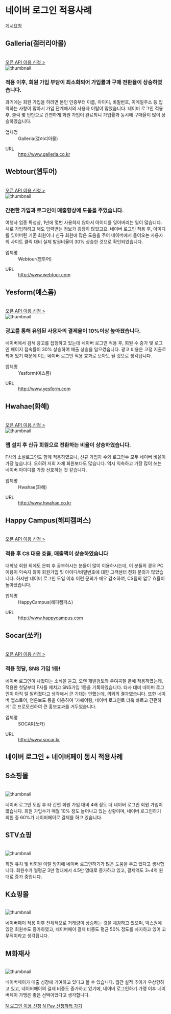 # 네이버 로그인 적용사례

<html lang="ko">
<head>
    <title>NAVER Developers - 네이버 로그인 적용사례</title>
</head>
<body>
<!-- content -->
<div class="con">
    <div class="h_page_area h_page_area_bt">
        <div class="side_menu">
            <a class="btn_n" href="mailto://naveridlogin@naver.com">게시요청</a>
        </div>
    </div>
    <div id="BestPractice0">
        <h2>Galleria(갤러리아몰)</h2>
        <br>
        <div class="buttons2">
            <a class="btn_b_hi3" href="https://developers.naver.com/apps/#/register?api=nvlogin">오픈 API 이용 신청 &gt;</a>
        </div>
        <div class="img_area"><img src="./images/bestprac_galleria.png" alt="thumbnail"></div>
        <h3 class="h_sub v4">적용 이후, 회원 가입 부담이 최소화되어 가입률과 구매 전환율이 상승하였습니다.</h3>
        <p class="p_desc">
            과거에는 회원 가입을 하려면 본인 인증부터 이름, 아이디, 비밀번호, 이메일주소 등 입력하는 사항이 많아서 가입 단계에서의 사용자 이탈이 많았습니다.
            네이버 로그인 적용 후, 클릭 몇 번만으로 간편하게 회원 가입이 완료되니 가입률과 동시에 구매율이 많이 상승하였습니다.
        </p>
        <div class="list_type3">
            <dl>
                <dt>업체명</dt>
                <dd>Galleria(갤러리아몰)</dd>
            </dl>
            <dl>
                <dt>URL</dt>
                <dd><a target="_blank" class="color_p2 underline" href="http://www.galleria.co.kr">http://www.galleria.co.kr</a></dd>
            </dl>
        </div>
    </div>
    <!-- 2.탭내용:Webtour(웹투어)-->
    <div id="BestPractice1">
        <h2>Webtour(웹투어)</h2>
        <br>
        <div class="buttons2">
            <a class="btn_b_hi3" href="https://developers.naver.com/apps/#/register?api=nvlogin">오픈 API 이용 신청 &gt;</a>
        </div>
        <div class="img_area"><img src="./images/bestprac_webtour.png" alt="thumbnail"></div>
        <h3 class="h_sub v4">간편한 가입과 로그인이 매출향상에 도움을 주었습니다.</h3>
        <p class="p_desc">
            여행사 업종 특성상, 1년에 몇번 사용하지 않아서 아이디를 잊어버리는 일이 많습니다. 새로 가입하려고 해도 입력받는 정보가 굉장히 많았고요.
            네이버 로그인 적용 후, 아이디를 잊어버린 기존 회원이나 신규 회원에 많은 도움을 주어 네이버에서 들어오는 사용자의 사이트 클릭 대비 실제 발권비율이 30% 상승한 것으로 확인되었습니다.
        </p>
        <div class="list_type3">
            <dl>
                <dt>업체명</dt>
                <dd>Webtour(웹투어)</dd>
            </dl>
            <dl>
                <dt>URL</dt>
                <dd><a target="_blank" class="color_p2 underline" href="http://www.webtour.com">http://www.webtour.com</a></dd>
            </dl>
        </div>
    </div>
    <!-- 3.탭내용:Yesform(예스폼)-->
    <div id="BestPractice2">
        <h2>Yesform(예스폼)</h2>
        <br>
        <div class="buttons2">
            <a class="btn_b_hi3" href="https://developers.naver.com/apps/#/register?api=nvlogin">오픈 API 이용 신청 &gt;</a>
        </div>
        <div class="img_area"><img src="./images/bestprac_yesform.png" alt="thumbnail"></div>
        <h3 class="h_sub v4">광고를 통해 유입된 사용자의 결제율이 10%이상 높아졌습니다.</h3>
        <p class="p_desc">
            네이버에서 검색 광고를 집행하고 있는데 네이버 로그인 적용 후, 회원 수 증가 및 로그인 페이지 접속률이 30% 상승하여 매출 상승을 일으켰습니다.
            광고 비용은 고정 지출로 되어 있기 때문에  이는 네이버 로그인 적용 효과로 보아도 될 것으로 생각됩니다.
        </p>
        <div class="list_type3">
            <dl>
                <dt>업체명</dt>
                <dd>Yesform(예스폼)</dd>
            </dl>
            <dl>
                <dt>URL</dt>
                <dd><a target="_blank" class="color_p2 underline" href="http://www.yesform.com">http://www.yesform.com</a></dd>
            </dl>
        </div>
    </div>
    <!-- 4.탭내용:Hwahae(화해)-->
    <div id="BestPractice3">
        <h2>Hwahae(화해)</h2>
        <br>
        <div class="buttons2">
            <a class="btn_b_hi3" href="https://developers.naver.com/apps/#/register?api=nvlogin">오픈 API 이용 신청 &gt;</a>
        </div>
        <div class="img_area"><img src="./images/bestprac_hwahae.png" alt="thumbnail"></div>
        <h3 class="h_sub v4">앱 설치 후 신규 회원으로 전환하는 비율이 상승하였습니다.</h3>
        <p class="p_desc">
            F사의 소설로그인도 함께 적용하였으나, 신규 가입자 수와 로그인수 모두 네이버 비율이 가장 높습니다. 오히려 저희 자체 회원보다도 많습니다.
            역시 익숙하고 가장 많이 쓰는 네이버 아이디를 가장 선호하는 것 같습니다.
        </p>
        <div class="list_type3">
            <dl>
                <dt>업체명</dt>
                <dd>Hwahae(화해)</dd>
            </dl>
            <dl>
                <dt>URL</dt>
                <dd><a target="_blank" class="color_p2 underline" href="http://www.hwahae.co.kr">http://www.hwahae.co.kr</a></dd>
            </dl>
        </div>
    </div>
    <!-- 5.탭내용:Happy Campus(해피캠퍼스)-->
    <div id="BestPractice4">
        <h2>Happy Campus(해피캠퍼스)</h2>
        <br>
        <div class="buttons2">
            <a class="btn_b_hi3" href="https://developers.naver.com/apps/#/register?api=nvlogin">오픈 API 이용 신청 &gt;</a>
        </div>
        <div class="img_area"><img alt="" src="./images/img_intro_naveridlogin_bp02.png"></div>
        <h3 class="h_sub v4">적용 후 CS 대응 효율, 매출액이 상승하였습니다</h3>
        <p class="p_desc">
            대학생 회원 외에도 은퇴 후 공부하시는 분들이 많이 이용하시는데, 이 분들의 경우 PC 이용이 익숙지 않아 회원가입 및 아이디/비밀번호에 대한 고객센터 전화 문의가 많았습니다.
            하지만 네이버 로그인 도입 이후 이런 문의가 매우 감소하여, CS팀의 업무 효율이 높아졌습니다.
        </p>
        <div class="list_type3">
            <dl>
                <dt>업체명</dt>
                <dd>HappyCampus(해피캠퍼스)</dd>
            </dl>
            <dl>
                <dt>URL</dt>
                <dd><a target="_blank" class="color_p2 underline" href="http://www.happycampus.com/">http://www.happycampus.com</a></dd>
            </dl>
        </div>
    </div>
    <!-- 6.탭내용:Socar(쏘카)-->
    <div id="BestPractice5">
        <h2>Socar(쏘카)</h2>
        <br>
        <div class="buttons2">
            <a class="btn_b_hi3" href="https://developers.naver.com/apps/#/register?api=nvlogin">오픈 API 이용 신청 &gt;</a>
        </div>
        <div class="img_area"><img alt="" src="./images/img_intro_naveridlogin_bp03.png"></div>
        <h3 class="h_sub v4">적용 첫달, SNS 가입 1등!</h3>
        <p class="p_desc">
            네이버 로그인이 나왔다는 소식을 듣고, 오랜 개발검토와 우여곡절 끝에 적용하였는데, 적용한 첫달부터 F사를 제치고 SNS가입 1등을 기록하였습니다.
            타사 대비 네이버 로그인이 아직 덜 알려졌다고 생각해서 큰 기대는 안했는데, 의외의 결과였습니다.
            또한 네이버 앱스토어, 언론보도 등을 이용하여 '카쉐어링, 네이버 로그인로 더욱 빠르고 간편하게' 로 프로모션하여 큰 홍보효과를 거두었습니다.
        </p>
        <div class="list_type3">
            <dl>
                <dt>업체명</dt>
                <dd>SOCAR(쏘카)</dd>
            </dl>
            <dl>
                <dt>URL</dt>
                <dd><a target="_blank" class="color_p2 underline" href="http://www.socar.kr/">http://www.socar.kr</a></dd>
            </dl>
        </div>
    </div>
    <div class="h_page_area h_page_area_npay">
        <h2 class="h_page">네이버 로그인 + 네이버페이 동시 적용사례</h2>
    </div>
    <!-- 1.탭내용:S쇼핑몰-->
    <div id="NPayBestPractice0">
        <h2>S쇼핑몰</h2>
        <br>
        <div class="img_area"><img src="./images/bestprac_s.png" alt="thumbnail"></div>
        <p class="p_desc">
            네이버 로그인 도입 후 타 간편 회원 가입 대비 4배 정도 더 네이버 로그인 회원 가입이 많습니다.
            회원 가입수가 매월 10% 정도 늘어나고 있는 상황이며,
            네이버 로그인하기 회원 중 60%가 네이버페이로 결제를 하고 있습니다.
        </p>
    </div>
    <!-- 2.탭내용:STV쇼핑-->
    <div id="NPayBestPractice1">
        <h2>STV쇼핑</h2>
        <br>
        <div class="img_area"><img src="./images/bestprac_stv.png" alt="thumbnail"></div>
        <p class="p_desc">
            회원 유치 및 비회원 이탈 방지에 네이버 로그인하기가 많은 도움을 주고 있다고 생각합니다.
            회원수가 월평균 3만 명대에서 4.5만 명대로 증가하고 있고,
            결제액도 3~4억 원대로 증가 중입니다.
        </p>
    </div>
    <!-- 3.탭내용:K쇼핑몰-->
    <div id="NPayBestPractice2">
        <h2>K쇼핑몰</h2>
        <br>
        <div class="img_area"><img src="./images/bestprac_k.png" alt="thumbnail"></div>
        <p class="p_desc">
            네이버페이 적용 이후 전체적으로 거래량이 상승하는 것을 
            체감하고 있으며, 박스권에 있던 회원수도 증가하였고, 
            네이버페이 결제 비중도 평균 50% 정도를 차지하고 있어 
            고무적이라고 생각됩니다.
        </p>
    </div>
    <!-- 4.탭내용:M화재사-->
    <div id="NPayBestPractice3">
        <h2>M화재사</h2>
        <br>
        <div class="img_area"><img src="./images/bestprac_m.png" alt="thumbnail"></div>
        <p class="p_desc">
            네이버페이가 매출 성장에 기여하고 있다고 볼 수 있습니다.
            월간 실적 추이가 우상향하고 있고, 네이버페이의 결제 비중도
            증가하고 있기에, 네이버 로그인하기 가맹 이후 
            네이버페이 가맹은 좋은 선택이었다고 생각합니다.
        </p>
    </div>
    <div class="btn_npay_area">
        <a href="https://developers.naver.com/apps/#/register?api=nvlogin" class="btn_nlogin">N 로그인 이용 신청</a>
        <a href="https://admin.pay.naver.com/notice/view?id=200010243" class="btn_npay">N Pay 신청하러 가기</a>
    </div>
</div>
<script type="text/javascript">
</script>

</body>
</html>